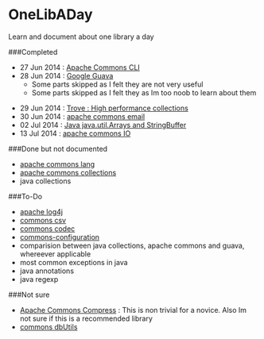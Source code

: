 OneLibADay
==========
Learn and document about one library a day

###Completed
* 27 Jun 2014 : [Apache Commons CLI](https://github.com/dotslash/OneLibADay/blob/master/apache-commons-cli.md)
* 28 Jun 2014 : [Google Guava](https://github.com/dotslash/OneLibADay/blob/master/guava.md)
  + Some parts skipped as I felt they are not very useful
  + Some parts skipped as I felt they as Im too noob to learn about them
+ 29 Jun 2014 : [Trove : High performance collections](https://github.com/dotslash/OneLibADay/blob/master/trove.md)
+ 30 Jun 2014 : [apache commons email](https://github.com/dotslash/OneLibADay/blob/master/email.md)
+ 02 Jul 2014 : [Java java.util.Arrays and StringBuffer](https://github.com/dotslash/OneLibADay/blob/master/arrays.md)
+ 13 Jul 2014 : [apache commons IO](https://github.com/dotslash/OneLibADay/blob/master/apache-commons-io.md)


###Done but not documented
+ [apache commons lang](#)
+ [apache commons collections](http://commons.apache.org/proper/commons-collections/)
+ java collections


###To-Do
+ [apache log4j](#)
+ [commons csv](http://commons.apache.org/proper/commons-csv/)
+ [commons codec](http://commons.apache.org/proper/commons-codec/)
+ [commons-configuration](http://commons.apache.org/proper/commons-configuration/)
+ comparision between java collections, apache commons and guava, whereever applicable
+ most common exceptions in java
+ java annotations
+ java regexp

###Not sure 
+ [Apache Commons Compress](http://commons.apache.org/proper/commons-compress/) : This is non trivial for a novice. Also Im not sure if this is a recommended library
+ [commons dbUtils](http://commons.apache.org/proper/commons-dbutils/examples.html)
